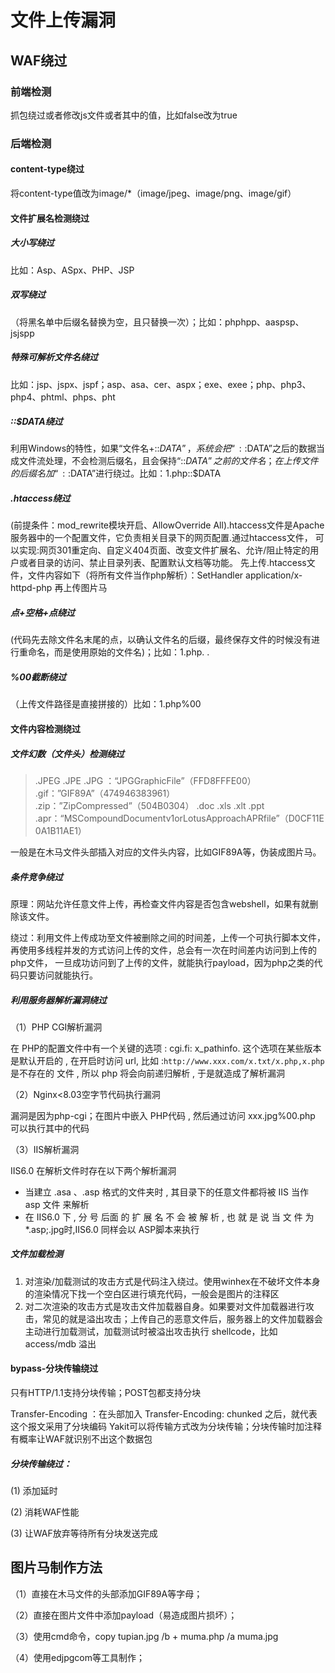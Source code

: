 # 文件上传漏洞

## WAF绕过

### 前端检测

抓包绕过或者修改js文件或者其中的值，比如false改为true

### 后端检测

#### content-type绕过

将content-type值改为image/*（image/jpeg、image/png、image/gif）

#### 文件扩展名检测绕过

##### 大小写绕过

比如：Asp、ASpx、PHP、JSP

##### 双写绕过

（将黑名单中后缀名替换为空，且只替换一次）；比如：phphpp、aaspsp、jsjspp

##### 特殊可解析文件名绕过

比如：jsp、jspx、jspf；asp、asa、cer、aspx；exe、exee；php、php3、php4、phtml、phps、pht

##### ::$DATA绕过

利用Windows的特性，如果“文件名+::$DATA”，系统会把“::$DATA”之后的数据当成文件流处理，不会检测后缀名，且会保持“::$DATA”之前的文件名；
在上传文件的后缀名加“::$DATA”进行绕过。比如：1.php::$DATA

##### .htaccess绕过

(前提条件：mod_rewrite模块开启、AllowOverride All).htaccess文件是Apache服务器中的一个配置文件，它负责相关目录下的网页配置.通过htaccess文件，
可以实现:网页301重定向、自定义404页面、改变文件扩展名、允许/阻止特定的用户或者目录的访问、禁止目录列表、配置默认文档等功能。
先上传.htaccess文件，文件内容如下（将所有文件当作php解析）：SetHandler application/x-httpd-php  再上传图片马

##### 点+空格+点绕过

(代码先去除文件名末尾的点，以确认文件名的后缀，最终保存文件的时候没有进行重命名，而是使用原始的文件名)；比如：1.php. .

##### %00截断绕过
（上传文件路径是直接拼接的）比如：1.php%00

#### 文件内容检测绕过

##### 文件幻数（文件头）检测绕过
> .JPEG   .JPE   .JPG ：“JPGGraphicFile”（FFD8FFFE00）
.gif：”GIF89A”（474946383961）
.zip：”ZipCompressed”（504B0304）
.doc   .xls   .xlt    .ppt     .apr：“MSCompoundDocumentv1orLotusApproachAPRfile”（D0CF11E0A1B11AE1）

一般是在木马文件头部插入对应的文件头内容，比如GIF89A等，伪装成图片马。

##### 条件竞争绕过

原理：网站允许任意文件上传，再检查文件内容是否包含webshell，如果有就删除该文件。

绕过：利用文件上传成功至文件被删除之间的时间差，上传一个可执行脚本文件，再使用多线程并发的方式访问上传的文件，总会有一次在时间差内访问到上传的php文件，
一旦成功访问到了上传的文件，就能执行payload，因为php之类的代码只要访问就能执行。

##### 利用服务器解析漏洞绕过

（1）PHP CGI解析漏洞

在 PHP的配置文件中有一个关键的选项 : cgi.fi: x_pathinfo. 这个选项在某些版本是默认开启的 , 在开启时访问 url, 比如 :`http://www.xxx.com/x.txt/x.php,x.php` 是不存在的 文件 ,
所以 php 将会向前递归解析 , 于是就造成了解析漏洞

（2）Nginx<8.03空字节代码执行漏洞

漏洞是因为php-cgi；在图片中嵌入 PHP代码 , 然后通过访问 xxx.jpg%00.php 可以执行其中的代码

（3）IIS解析漏洞

IIS6.0 在解析文件时存在以下两个解析漏洞
* 当建立 .asa 、.asp 格式的文件夹时 , 其目录下的任意文件都将被 IIS 当作 asp 文件 来解析
* 在 IIS6.0 下 , 分 号 后面 的 扩 展 名 不 会 被 解 析 , 也 就 是 说 当 文 件 为 *.asp;.jpg时,IIS6.0 同样会以 ASP脚本来执行

##### 文件加载检测

1. 对渲染/加载测试的攻击方式是代码注入绕过。使用winhex在不破坏文件本身的渲染情况下找一个空白区进行填充代码，一般会是图片的注释区
2. 对二次渲染的攻击方式是攻击文件加载器自身。如果要对文件加载器进行攻击，常见的就是溢出攻击；上传自己的恶意文件后，服务器上的文件加载器会主动进行加载测试，加载测试时被溢出攻击执行 shellcode，比如 access/mdb 溢出

#### bypass-分块传输绕过

只有HTTP/1.1支持分块传输；POST包都支持分块

Transfer-Encoding ：在头部加入 Transfer-Encoding: chunked 之后，就代表这个报文采用了分块编码
Yakit可以将传输方式改为分块传输；分块传输时加注释有概率让WAF就识别不出这个数据包

##### 分块传输绕过：
(1) 添加延时 

(2) 消耗WAF性能 

(3) 让WAF放弃等待所有分块发送完成

## 图片马制作方法

（1）直接在木马文件的头部添加GIF89A等字母；

（2）直接在图片文件中添加payload（易造成图片损坏）；

（3）使用cmd命令，copy  tupian.jpg /b + muma.php /a muma.jpg

（4）使用edjpgcom等工具制作；